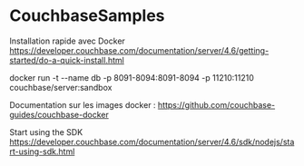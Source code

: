 # CouchbaseSamples

Installation rapide avec Docker
https://developer.couchbase.com/documentation/server/4.6/getting-started/do-a-quick-install.html

docker run -t --name db -p 8091-8094:8091-8094 -p 11210:11210 couchbase/server:sandbox

Documentation sur les images docker : https://github.com/couchbase-guides/couchbase-docker

Start using the SDK
https://developer.couchbase.com/documentation/server/4.6/sdk/nodejs/start-using-sdk.html